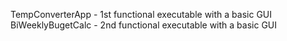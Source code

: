 TempConverterApp - 1st functional executable with a basic GUI
BiWeeklyBugetCalc - 2nd functional executable with a basic GUI 
